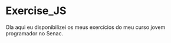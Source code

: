 # Exercise_JS

Ola aqui eu disponibilizei os meus exercícios do meu curso jovem programador no Senac.
